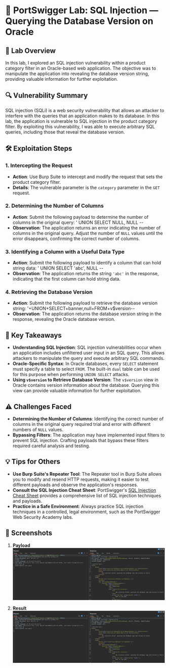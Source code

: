 # 🧪 PortSwigger Lab: SQL Injection — Querying the Database Version on Oracle

## 🎯 Lab Overview

In this lab, I explored an SQL injection vulnerability within a product category filter in an Oracle-based web application. The objective was to manipulate the application into revealing the database version string, providing valuable information for further exploitation.

## 🔍 Vulnerability Summary

SQL injection (SQLi) is a web security vulnerability that allows an attacker to interfere with the queries that an application makes to its database. In this lab, the application is vulnerable to SQL injection in the product category filter. By exploiting this vulnerability, I was able to execute arbitrary SQL queries, including those that reveal the database version.

## 🛠️ Exploitation Steps

### 1. Intercepting the Request

- **Action**: Use Burp Suite to intercept and modify the request that sets the product category filter.
- **Details**: The vulnerable parameter is the `category` parameter in the `GET` request.

### 2. Determining the Number of Columns

- **Action**: Submit the following payload to determine the number of columns in the original query:
' UNION SELECT NULL, NULL --
- **Observation**: The application returns an error indicating the number of columns in the original query. Adjust the number of `NULL` values until the error disappears, confirming the correct number of columns.

### 3. Identifying a Column with a Useful Data Type

- **Action**: Submit the following payload to identify a column that can hold string data:
   ' UNION SELECT 'abc', NULL --
- **Observation**: The application returns the string `'abc'` in the response, indicating that the first column can hold string data.

### 4. Retrieving the Database Version

- **Action**: Submit the following payload to retrieve the database version string:
    '+UNION+SELECT+banner,null+FROM+v$version--
- **Observation**: The application returns the database version string in the response, revealing the Oracle database version.

## 🧠 Key Takeaways

- **Understanding SQL Injection**: SQL injection vulnerabilities occur when an application includes unfiltered user input in an SQL query. This allows attackers to manipulate the query and execute arbitrary SQL commands.
- **Oracle-Specific Syntax**: In Oracle databases, every `SELECT` statement must specify a table to select `FROM`. The built-in `dual` table can be used for this purpose when performing `UNION SELECT` attacks.
- **Using `v$version` to Retrieve Database Version**: The `v$version` view in Oracle contains version information about the database. Querying this view can provide valuable information for further exploitation.

## ⚠️ Challenges Faced

- **Determining the Number of Columns**: Identifying the correct number of columns in the original query required trial and error with different numbers of `NULL` values.
- **Bypassing Filters**: The application may have implemented input filters to prevent SQL injection. Crafting payloads that bypass these filters required careful analysis and testing.

## 💡 Tips for Others

- **Use Burp Suite's Repeater Tool**: The Repeater tool in Burp Suite allows you to modify and resend HTTP requests, making it easier to test different payloads and observe the application's responses.
- **Consult the SQL Injection Cheat Sheet**: PortSwigger's [SQL Injection Cheat Sheet](https://portswigger.net/web-security/sql-injection/cheat-sheet) provides a comprehensive list of SQL injection techniques and payloads.
- **Practice in a Safe Environment**: Always practice SQL injection techniques in a controlled, legal environment, such as the PortSwigger Web Security Academy labs.

## 📸 Screenshots

1. **Payload**  
 ![Intercepted Request](https://github.com/Harbeer-Singh/Portswigger-Labs/blob/main/SQL%20INJECTION/LAB-3/images/1.png)

2. **Result**  
 ![Number of Columns](https://github.com/Harbeer-Singh/Portswigger-Labs/blob/main/SQL%20INJECTION/LAB-3/images/1.png)


